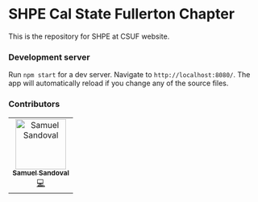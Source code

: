 # SHPE Cal State Fullerton Chapter
This is the repository for SHPE at CSUF website.

### Development server

Run `npm start` for a dev server. Navigate to `http://localhost:8080/`. The app will automatically reload if you change any of the source files.

### Contributors

<!-- ALL-CONTRIBUTORS-LIST:START - Do not remove or modify this section -->
<!-- prettier-ignore -->
<table><tr><td align="center"><a href="http://linkedin.com/in/samuelsandoval`/"><img src="https://avatars0.githubusercontent.com/u/51276320?s=460&u=c36373a3358516291f82fef1528f6ab110d643b7&v=4" width="100px;" alt="Samuel Sandoval"/><br /><sub><b>Samuel Sandoval</b></sub></a><br /><a href="https://github.com/UCMercedACM/ACM/commits?author=adriandarian" title="Code">💻</a> </td>

